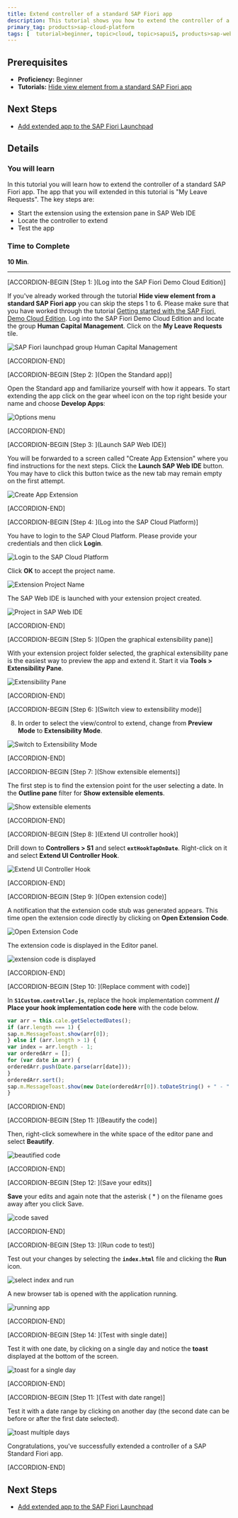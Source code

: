 ```yaml
---
title: Extend controller of a standard SAP Fiori app
description: This tutorial shows you how to extend the controller of a standard SAP Fiori app.
primary_tag: products>sap-cloud-platform
tags: [  tutorial>beginner, topic>cloud, topic>sapui5, products>sap-web-ide, products>sap-cloud-platform ]
---
```

## Prerequisites  
- **Proficiency:** Beginner
- **Tutorials:** [Hide view element from a standard SAP Fiori app](http://www.sap.com/developer/tutorials/hcp-fiori-cloud-edition-hide-element.html)

## Next Steps
- [Add extended app to the SAP Fiori Launchpad](http://www.sap.com/developer/tutorials/hcp-fiori-cloud-edition-launchpad.html)

## Details
### You will learn  
In this tutorial you will learn how to extend the controller of a standard SAP Fiori app. The app that you will extended in this tutorial is "My Leave Requests". The key steps are:

- Start the extension using the extension pane in SAP Web IDE
- Locate the controller to extend
- Test the app

### Time to Complete
**10 Min**.

---


[ACCORDION-BEGIN [Step 1: ](Log into the SAP Fiori Demo Cloud Edition)]

If you've already worked through the tutorial **Hide view element from a standard SAP Fiori app** you can skip the steps 1 to 6. Please make sure that you have worked through the tutorial [Getting started with the SAP Fiori, Demo Cloud Edition](http://www.sap.com/developer/tutorials/hcp-fiori-cloud-edition-start.html). Log into the SAP Fiori Demo Cloud Edition and locate the group **Human Capital Management**. Click on the **My Leave Requests** tile.

![SAP Fiori launchpad group Human Capital Management](Launchpag-My-Leave-Requests.png)


[ACCORDION-END]

[ACCORDION-BEGIN [Step 2: ](Open the Standard app)]

Open the Standard app and familiarize yourself with how it appears. To start extending the app click on the gear wheel icon on the top right beside your name and choose **Develop Apps**:

![Options menu](8.png)


[ACCORDION-END]

[ACCORDION-BEGIN [Step 3: ](Launch SAP Web IDE)]

You will be forwarded to a screen called "Create App Extension" where you find instructions for the next steps. Click the **Launch SAP Web IDE** button. You may have to click this button twice as the new tab may remain empty on the first attempt.

![Create App Extension](Create-App-Extension.png)


[ACCORDION-END]

[ACCORDION-BEGIN [Step 4: ](Log into the SAP Cloud Platform)]

You have to login to the SAP Cloud Platform. Please provide your credentials and then click **Login**.

![Login to the SAP Cloud Platform](Login-to-SAP-HANA-Cloud-Platform.png)


Click **OK** to accept the project name.

![Extension Project Name](Extension-Project-Name.png)

The SAP Web IDE is launched with your extension project created.

![Project in SAP Web IDE](Project-in-SAP-Web-IDE.png)


[ACCORDION-END]

[ACCORDION-BEGIN [Step 5: ](Open the graphical extensibility pane)]

With your extension project folder selected, the graphical extensibility pane is the easiest way to preview the app and extend it. Start it via **Tools > Extensibility Pane**.

![Extensibility Pane](Extensibility-Pane.png)


[ACCORDION-END]

[ACCORDION-BEGIN [Step 6: ](Switch view to extensibility mode)]

8. In order to select the view/control to extend, change from **Preview Mode** to **Extensibility Mode**.

![Switch to Extensibility Mode](Switch-to-Extensibility-Mode.png)


[ACCORDION-END]

[ACCORDION-BEGIN [Step 7: ](Show extensible elements)]

The first step is to find the extension point for the user selecting a date. In the **Outline pane** filter for **Show extensible elements**.

![Show extensible elements](Outline-show-extensible-elements.png)


[ACCORDION-END]

[ACCORDION-BEGIN [Step 8: ](Extend UI controller hook)]

Drill down to **Controllers > S1** and select **`extHookTapOnDate`**. Right-click on it and select **Extend UI Controller Hook**.

![Extend UI Controller Hook](Extend-UI-Controller-Hook.png)


[ACCORDION-END]

[ACCORDION-BEGIN [Step 9: ](Open extension code)]

A notification that the extension code stub was generated appears. This time open the extension code directly by clicking on **Open Extension Code**.

![Open Extension Code](open-extension-code.png)

The extension code is displayed in the Editor panel.

![extension code is displayed](extension-code.png)

[ACCORDION-END]

[ACCORDION-BEGIN [Step 10: ](Replace comment with code)]

In **`S1Custom.controller.js`**, replace the hook implementation comment **// Place your hook implementation code here** with the code below.

```javascript
var arr = this.cale.getSelectedDates();
if (arr.length === 1) {
sap.m.MessageToast.show(arr[0]);
} else if (arr.length > 1) {
var index = arr.length - 1;
var orderedArr = [];
for (var date in arr) {
orderedArr.push(Date.parse(arr[date]));
}
orderedArr.sort();
sap.m.MessageToast.show(new Date(orderedArr[0]).toDateString() + " - " + new Date(orderedArr[index]).toDateString());
}
```


[ACCORDION-END]

[ACCORDION-BEGIN [Step 11: ](Beautify the code)]

Then, right-click somewhere in the white space of the editor pane and select **Beautify**.

![beautified code](beautified-code.png)


[ACCORDION-END]

[ACCORDION-BEGIN [Step 12: ](Save your edits)]

**Save** your edits and again note that the asterisk ( * )  on the filename goes away after you click Save.

![code saved](code-saved.png)


[ACCORDION-END]

[ACCORDION-BEGIN [Step 13: ](Run code to test)]

Test out your changes by selecting the **`index.html`** file and clicking the **Run** icon.

![select index and run](select-index-run.png)

A new browser tab is opened with the application running.

![running app](running-app.png)


[ACCORDION-END]

[ACCORDION-BEGIN [Step 14: ](Test with single date)]

Test it with one date, by clicking on a single day and notice the **toast** displayed at the bottom of the screen.

![toast for a single day](toast-single-date.png)


[ACCORDION-END]

[ACCORDION-BEGIN [Step 11: ](Test with date range)]

Test it with a date range by clicking on another day (the second date can be before or after the first date selected).

![toast multiple days](toast-multiple-days.png)

Congratulations, you've successfully extended a controller of a SAP Standard Fiori app.


[ACCORDION-END]



## Next Steps
- [Add extended app to the SAP Fiori Launchpad](http://www.sap.com/developer/tutorials/hcp-fiori-cloud-edition-launchpad.html)
